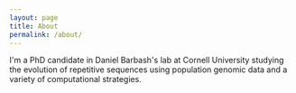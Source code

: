 ```yaml
---
layout: page
title: About
permalink: /about/
---
```


I'm a PhD candidate in Daniel Barbash's lab at Cornell University studying the evolution of repetitive sequences using population genomic data and a variety of computational strategies. 

